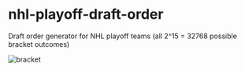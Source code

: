 # nhl-playoff-draft-order
Draft order generator for NHL playoff teams (all 2^15 = 32768 possible bracket outcomes)

![bracket](/bracket.png)

